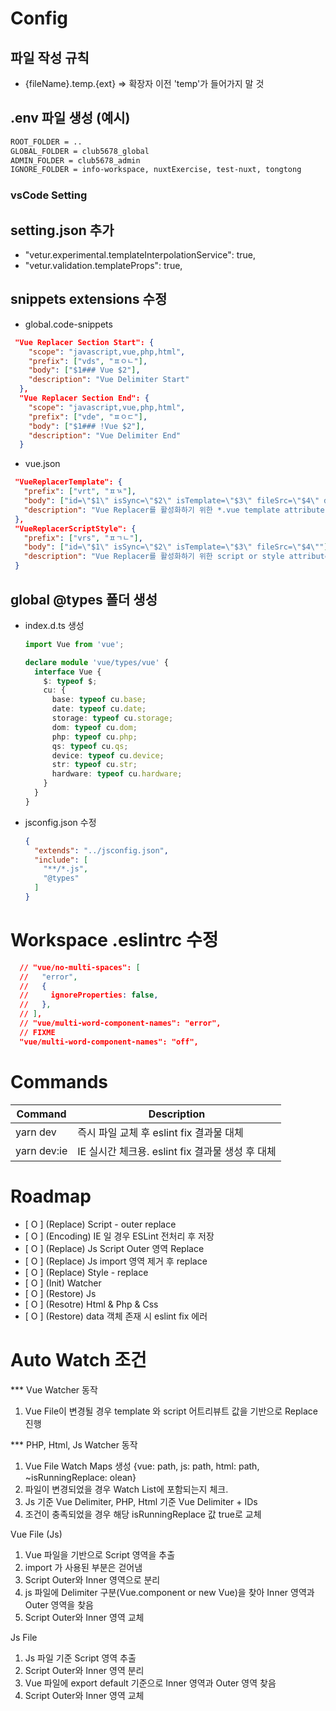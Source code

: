 
# Config

## 파일 작성 규칙

- \{fileName\}.temp.\{ext\} => 확장자 이전 'temp'가 들어가지 말 것

## .env 파일 생성 (예시)

  ```bash
  ROOT_FOLDER = ..
  GLOBAL_FOLDER = club5678_global
  ADMIN_FOLDER = club5678_admin
  IGNORE_FOLDER = info-workspace, nuxtExercise, test-nuxt, tongtong
  ```
  
### vsCode Setting

## setting.json 추가

- "vetur.experimental.templateInterpolationService": true,
- "vetur.validation.templateProps": true,

## snippets extensions 수정

- global.code-snippets

``` json
 "Vue Replacer Section Start": {
    "scope": "javascript,vue,php,html",
    "prefix": ["vds", "ㅍㅇㄴ"],
    "body": ["$1### Vue $2"],
    "description": "Vue Delimiter Start"
  },
  "Vue Replacer Section End": {
    "scope": "javascript,vue,php,html",
    "prefix": ["vde", "ㅍㅇㄷ"],
    "body": ["$1### !Vue $2"],
    "description": "Vue Delimiter End"
  }
```

- vue.json

``` json
 "VueReplacerTemplate": {
   "prefix": ["vrt", "ㅍㄳ"],
   "body": ["id=\"$1\" isSync=\"$2\" isTemplate=\"$3\" fileSrc=\"$4\" depth=\"$5\""],
   "description": "Vue Replacer를 활성화하기 위한 *.vue template attribute"
 },
 "VueReplacerScriptStyle": {
   "prefix": ["vrs", "ㅍㄱㄴ"],
   "body": ["id=\"$1\" isSync=\"$2\" isTemplate=\"$3\" fileSrc=\"$4\""],
   "description": "Vue Replacer를 활성화하기 위한 script or style attribute"
 }
```

## global \@types 폴더 생성

- index.d.ts 생성

  ``` ts
  import Vue from 'vue';

  declare module 'vue/types/vue' {
    interface Vue {
      $: typeof $;
      cu: {
        base: typeof cu.base;
        date: typeof cu.date;
        storage: typeof cu.storage;
        dom: typeof cu.dom;
        php: typeof cu.php;
        qs: typeof cu.qs;
        device: typeof cu.device;
        str: typeof cu.str;
        hardware: typeof cu.hardware;
      }
    }
  }
  ```

- jsconfig.json 수정

  ``` json
  {
    "extends": "../jsconfig.json",
    "include": [
      "**/*.js",
      "@types"
    ]
  }
  ```

# Workspace .eslintrc 수정

``` json
  // "vue/no-multi-spaces": [
  //   "error",
  //   {
  //     ignoreProperties: false,
  //   },
  // ],
  // "vue/multi-word-component-names": "error",
  // FIXME
  "vue/multi-word-component-names": "off",
```

# Commands

| Command | Description |
|---------|-------------|
| yarn dev | 즉시 파일 교체 후 eslint fix 결과물 대체 |
| yarn dev:ie | IE 실시간 체크용. eslint fix 결과물 생성 후 대체 |

# Roadmap

- [ O ] (Replace) Script - outer replace
- [ O ] (Encoding) IE 일 경우 ESLint 전처리 후 저장
- [ O ] (Replace) Js Script Outer 영역 Replace
- [ O ] (Replace) Js import 영역 제거 후 replace
- [ O ] (Replace) Style - replace
- [ O ] (Init) Watcher
- [ O ] (Restore) Js
- [ O ] (Resotre) Html & Php & Css
- [ O ] (Restore) data 객체 존재 시 eslint fix 에러

# Auto Watch 조건

*** Vue Watcher 동작

1. Vue File이 변경될 경우 template 와 script 어트리뷰트 값을 기반으로 Replace 진행

*** PHP, Html, Js Watcher 동작

1. Vue File Watch Maps 생성 \{vue: path, js: path, html: path, ~isRunningReplace: olean\}
2. 파일이 변경되었을 경우 Watch List에 포함되는지 체크.
3. Js 기준 Vue Delimiter, PHP, Html 기준 Vue Delimiter + IDs
4. 조건이 충족되었을 경우 해당 isRunningReplace 값 true로 교체

Vue File (Js)

1. Vue 파일을 기반으로 Script 영역을 추출
2. import 가 사용된 부분은 걷어냄
3. Script Outer와 Inner 영역으로 분리
4. js 파일에 Delimiter 구분(Vue.component or new Vue)을 찾아 Inner 영역과 Outer 영역을 찾음
5. Script Outer와 Inner 영역 교체

Js File

1. Js 파일 기준 Script 영역 추출
2. Script Outer와 Inner 영역 분리
3. Vue 파일에 export default 기준으로 Inner 영역과 Outer 영역 찾음
4. Script Outer와 Inner 영역 교체
